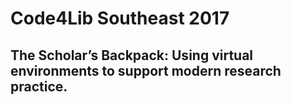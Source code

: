 # Code4Lib Southeast 2017
## The Scholar’s Backpack: Using virtual environments to support modern research practice.

